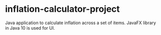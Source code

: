# inflation-calculator-project

Java application to calculate inflation across a set of items.
JavaFX library in Java 10 is used for UI.
